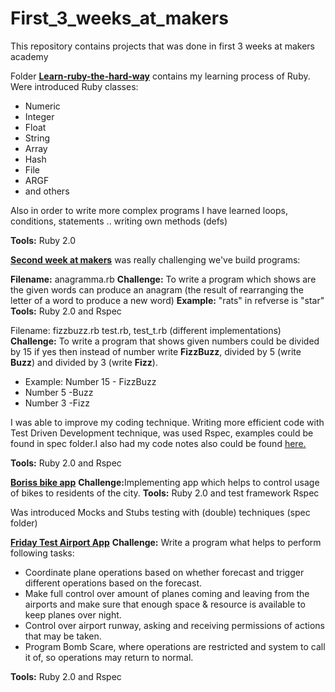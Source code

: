 ﻿First_3_weeks_at_makers
=======================

<p>This repository contains projects that was done in first 3 weeks at makers academy</p>
Folder <a href="https://github.com/violentr/First_3_weeks_at_makers/tree/master/Learn-the-ruby-hard-way-week1"><b>Learn-ruby-the-hard-way</b></a> contains my learning process of Ruby.
Were introduced Ruby classes:
 <ul><li>Numeric</li>
 <li>Integer</li>
 <li>Float</li>
 <li>String</li>
 <li>Array</li>
 <li>Hash</li>
 <li>File</li>
 <li>ARGF</li>
 <li> and others</li>
 </ul>
 <p>Also in order to write more complex programs I have learned loops, conditions, statements .. writing own methods (defs)</p>
<b>Tools:</b> Ruby 2.0

<a href="https://github.com/violentr/First_3_weeks_at_makers/tree/master/week2"><b>Second week at makers</b></a> was really challenging we've build programs: 

<b>Filename:</b> anagramma.rb
<b>Challenge:</b> To write a program which shows are the given words can produce an anagram (the result of rearranging the letter of a word to produce a new word)
<b>Example:</b> "rats" in refverse is "star"
<b>Tools:</b> Ruby 2.0 and Rspec
 
</b>Filename:</b> fizzbuzz.rb test.rb, test_t.rb (different implementations)
<b>Challenge:</b> To write a program that shows given numbers could be divided by 15 if yes then instead of number write <b>FizzBuzz</b>, divided by 5 (write <b>Buzz</b>) and divided by 3 (write <b>Fizz</b>).
<ul>
<li>Example: Number 15 - FizzBuzz</li>
<li>Number 5 -Buzz</li>
<li>Number 3 -Fizz</li>
</ul>
<p>I was able to improve my coding technique.
Writing more efficient code with Test Driven Development technique, was used Rspec, examples could be found in spec folder.I also had my code notes also could be found <a href="https://github.com/violentr/First_3_weeks_at_makers/tree/master/week2">here.</a></p>
<b>Tools:</b> Ruby 2.0 and Rspec

<a href="https://github.com/violentr/First_3_weeks_at_makers/tree/master/boriss-bike-app"><b>Boriss bike app</b></a>
<b>Challenge:</b>Implementing app which helps to control usage of bikes to residents of the city.
<b>Tools:</b> Ruby 2.0 and test framework Rspec
<p>Was introduced Mocks and Stubs testing with (double) techniques (spec folder)</p>

<a href="https://github.com/violentr/First_3_weeks_at_makers/tree/master/Friday-Test-Airport-App"><b>Friday Test Airport App</b></a>
<b>Challenge:</b> Write a program what helps to perform following tasks:
<ul>
<li>Coordinate plane operations based on whether forecast and trigger different operations based on the forecast.</li>
<li>Make full control over amount of planes coming and leaving from the airports and make sure that enough space & resource is available to keep planes over night.</li>
<li>Control over airport runway, asking and receiving permissions of actions that may be taken.</li>
<li>Program Bomb Scare, where operations are restricted and system to call it of, so operations may return to normal.</li>
</ul>
<b>Tools:</b> Ruby 2.0 and Rspec
